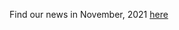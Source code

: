 Find our news in November, 2021 [here](https://drive.google.com/file/d/1t1Q76Y6pWqjgjzQ0xT2sq4pq4vVmB2dz/view?usp=sharing)

